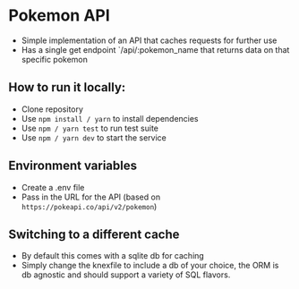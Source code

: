 # Pokemon API

- Simple implementation of an API that caches requests for further use
- Has a single get endpoint `/api/:pokemon_name that returns data on that specific pokemon

## How to run it locally:

- Clone repository
- Use `npm install / yarn` to install dependencies
- Use `npm / yarn test` to run test suite
- Use `npm / yarn dev` to start the service

## Environment variables

- Create a .env file
- Pass in the URL for the API (based on `https://pokeapi.co/api/v2/pokemon`)

## Switching to a different cache

- By default this comes with a sqlite db for caching
- Simply change the knexfile to include a db of your choice, the ORM is db agnostic and should support a variety of SQL flavors.
